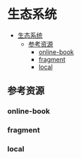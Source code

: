 # 生态系统

<!--ts-->
* [生态系统](#生态系统)
   * [参考资源](#参考资源)
      * [online-book](#online-book)
      * [fragment](#fragment)
      * [local](#local)

<!-- Created by https://github.com/ekalinin/github-markdown-toc -->
<!-- Added by: runner, at: Mon Jul 18 03:35:18 UTC 2022 -->

<!--te-->

## 参考资源

### online-book

### fragment

### local